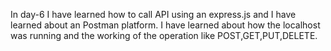 In day-6 I have learned how to call API using an express.js and I have learned about an Postman platform. I have learned about how the localhost was running and the working of the operation like POST,GET,PUT,DELETE.
